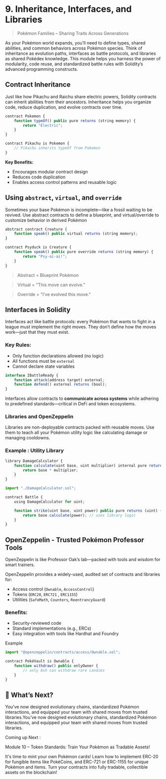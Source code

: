 # 9. Inheritance, Interfaces, and Libraries
> Pokémon Families – Sharing Traits Across Generations

As your Pokémon world expands, you’ll need to define types, shared abilities, and common behaviors across Pokémon species. Think of inheritance as evolution paths, interfaces as battle protocols, and libraries as shared Pokédex knowledge. This module helps you harness the power of modularity, code reuse, and standardized battle rules with Solidity’s advanced programming constructs.


## Contract Inheritance
Just like how Pikachu and Raichu share electric powers, Solidity contracts can inherit abilities from their ancestors. Inheritance helps you organize code, reduce duplication, and evolve contracts over time.

```jsx
contract Pokemon {
    function typeOf() public pure returns (string memory) {
        return "Electric";
    }
}

contract Pikachu is Pokemon {
    // Pikachu inherits typeOf from Pokemon
}

```

**Key Benefits:**

-   Encourages modular contract design
-   Reduces code duplication
-   Enables access control patterns and reusable logic

## Using `abstract`, `virtual`, and `override`

Sometimes your base Pokémon is incomplete—like a fossil waiting to be revived. Use abstract contracts to define a blueprint, and virtual/override to customize behavior in derived Pokémon

```jsx
abstract contract Creature {
    function speak() public virtual returns (string memory);
}

contract Psyduck is Creature {
    function speak() public pure override returns (string memory) {
        return "Psy-ai-ai!";
    }
}

```

> Abstract = Blueprint Pokémon

> Virtual = "This move can evolve."

> Override = "I’ve evolved this move."



## Interfaces in Solidity
Interfaces act like battle protocols: every Pokémon that wants to fight in a league must implement the right moves. They don’t define how the moves work—just that they must exist.


### Key Rules:

-   Only function declarations allowed (no logic)
-   All functions must be `external`
-   Cannot declare state variables

```jsx
interface IBattleReady {
    function attack(address target) external;
    function defend() external returns (bool);
}


```

Interfaces allow contracts to **communicate across systems** while adhering to predefined standards—critical in DeFi and token ecosystems.

### Libraries and OpenZeppelin

Libraries are non-deployable contracts packed with reusable moves. Use them to teach all your Pokémon utility logic like calculating damage or managing cooldowns.

### Example : Utility Library
```jsx
library DamageCalculator {
    function calculate(uint base, uint multiplier) internal pure returns (uint) {
        return base * multiplier;
    }
}

```

```jsx
import "./DamageCalculator.sol";

contract Battle {
    using DamageCalculator for uint;

    function strike(uint base, uint power) public pure returns (uint) {
        return base.calculate(power); // uses library logic
    }
}

```

## OpenZeppelin - Trusted Pokémon Professor Tools 

OpenZeppelin is like Professor Oak’s lab—packed with tools and wisdom for smart trainers.

OpenZeppelin provides a widely-used, audited set of contracts and libraries for:

-   Access control (`Ownable`, `AccessControl`)
-   Tokens (`ERC20`, `ERC721` , `ERC1155`)
-   Utilities (`SafeMath`, `Counters`, `ReentrancyGuard`)

### Benefits:

-   Security-reviewed code
-   Standard implementations (e.g., ERCs)
-   Easy integration with tools like Hardhat and Foundry

Example

```jsx
import "@openzeppelin/contracts/access/Ownable.sol";

contract PokéVault is Ownable {
    function withdraw() public onlyOwner {
        // only Ash can withdraw rare candies
    }
}

```


## 🧭 What’s Next?

You’ve now designed evolutionary chains, standardized Pokémon interactions, and equipped your team with shared moves from trusted libraries.You’ve now designed evolutionary chains, standardized Pokémon interactions, and equipped your team with shared moves from trusted libraries.

Coming up Next :

Module 10 – Token Standards: Train Your Pokémon as Tradable Assets!

It's time to mint your own Pokémon cards! Learn how to implement ERC-20 for fungible items like PokéCoins, and ERC-721 or ERC-1155 for unique Pokémon and items. Turn your contracts into fully tradable, collectible assets on the blockchain!



